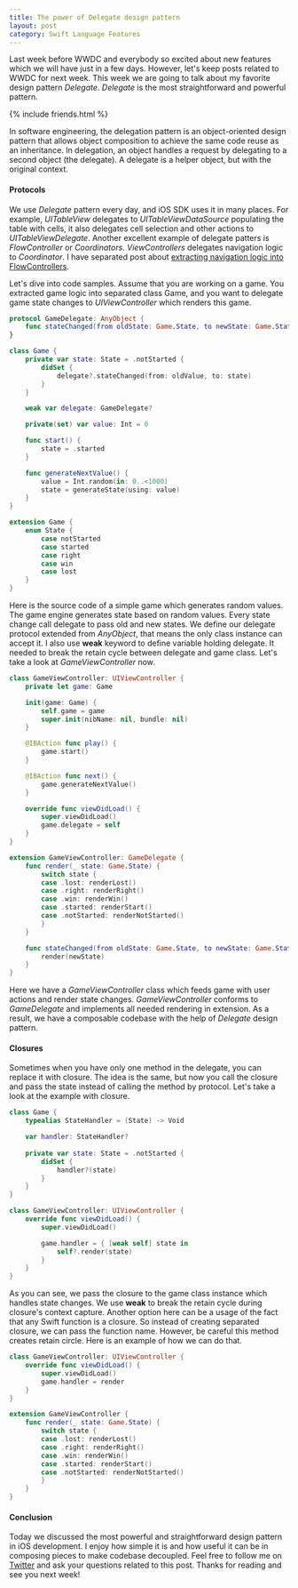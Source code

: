 ```yaml
---
title: The power of Delegate design pattern
layout: post
category: Swift Language Features
---
```


Last week before WWDC and everybody so excited about new features which we will have just in a few days. However, let's keep posts related to WWDC for next week. This week we are going to talk about my favorite design pattern *Delegate*. *Delegate* is the most straightforward and powerful pattern.

{% include friends.html %}

In software engineering, the delegation pattern is an object-oriented design pattern that allows object composition to achieve the same code reuse as an inheritance. In delegation, an object handles a request by delegating to a second object (the delegate). A delegate is a helper object, but with the original context. 

#### Protocols
We use *Delegate* pattern every day, and iOS SDK uses it in many places. For example, *UITableView* delegates to *UITableViewDataSource* populating the table with cells, it also delegates cell selection and other actions to *UITableViewDelegate*. Another excellent example of delegate patters is *FlowController* or *Coordinators*. *ViewControllers* delegates navigation logic to *Coordinator*. I have separated post about [extracting navigation logic into FlowControllers](/2019/02/20/navigation-with-flow-controllers).

Let's dive into code samples. Assume that you are working on a game. You extracted game logic into separated class Game, and you want to delegate game state changes to *UIViewController* which renders this game.

```swift
protocol GameDelegate: AnyObject {
    func stateChanged(from oldState: Game.State, to newState: Game.State)
}

class Game {
    private var state: State = .notStarted {
        didSet {
            delegate?.stateChanged(from: oldValue, to: state)
        }
    }

    weak var delegate: GameDelegate?

    private(set) var value: Int = 0

    func start() {
        state = .started
    }

    func generateNextValue() {
        value = Int.random(in: 0..<1000)
        state = generateState(using: value)
    }
}

extension Game {
    enum State {
        case notStarted
        case started
        case right
        case win
        case lost
    }
}
```

Here is the source code of a simple game which generates random values. The game engine generates state based on random values. Every state change call delegate to pass old and new states. We define our delegate protocol extended from *AnyObject*, that means the only class instance can accept it. I also use **weak** keyword to define variable holding delegate. It needed to break the retain cycle between delegate and game class. Let's take a look at *GameViewController* now.

```swift
class GameViewController: UIViewController {
    private let game: Game

    init(game: Game) {
        self.game = game
        super.init(nibName: nil, bundle: nil)
    }

    @IBAction func play() {
        game.start()
    }

    @IBAction func next() {
        game.generateNextValue()
    }

    override func viewDidLoad() {
        super.viewDidLoad()
        game.delegate = self
    }
}

extension GameViewController: GameDelegate {
    func render(_ state: Game.State) {
        switch state {
        case .lost: renderLost()
        case .right: renderRight()
        case .win: renderWin()
        case .started: renderStart()
        case .notStarted: renderNotStarted()
        }
    }

    func stateChanged(from oldState: Game.State, to newState: Game.State) {
        render(newState)
    }
}
```

Here we have a *GameViewController* class which feeds game with user actions and render state changes. *GameViewController* conforms to *GameDelegate* and implements all needed rendering in extension. As a result, we have a composable codebase with the help of *Delegate* design pattern.

#### Closures

Sometimes when you have only one method in the delegate, you can replace it with closure. The idea is the same, but now you call the closure and pass the state instead of calling the method by protocol. Let's take a look at the example with closure.

```swift
class Game {
    typealias StateHandler = (State) -> Void

    var handler: StateHandler?
    
    private var state: State = .notStarted {
        didSet {
            handler?(state)
        }
    }
}

class GameViewController: UIViewController {
    override func viewDidLoad() {
        super.viewDidLoad()

        game.handler = { [weak self] state in
            self?.render(state)
        }
    }
}
```

As you can see, we pass the closure to the game class instance which handles state changes. We use **weak** to break the retain cycle during closure's context capture. Another option here can be a usage of the fact that any Swift function is a closure. So instead of creating separated closure, we can pass the function name. However, be careful this method creates retain circle. Here is an example of how we can do that.

```swift
class GameViewController: UIViewController {
    override func viewDidLoad() {
        super.viewDidLoad()
        game.handler = render
    }
}

extension GameViewController {
    func render(_ state: Game.State) {
        switch state {
        case .lost: renderLost()
        case .right: renderRight()
        case .win: renderWin()
        case .started: renderStart()
        case .notStarted: renderNotStarted()
        }
    }
}
```

#### Conclusion

Today we discussed the most powerful and straightforward design pattern in iOS development. I enjoy how simple it is and how useful it can be in composing pieces to make codebase decoupled. Feel free to follow me on [Twitter](https://twitter.com/mecid) and ask your questions related to this post. Thanks for reading and see you next week!
